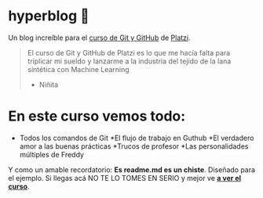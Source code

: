 # hyperblog 💚
Un blog increíble para el [curso de Git y GitHub](http://https://platzi.com/cursos/git-github/ "curso de Git y GitHub") de [Platzi](http://https://platzi.com/ "Platzi").
>El curso de Git y GitHub de Platzi es lo que me hacía falta para triplicar mi sueldo y lanzarme a la industria del tejido de la lana sintética con Machine Learning
> - Niñita

# En este curso vemos todo:
* Todos los comandos de Git
*El flujo de trabajo en Guthub
*El verdadero amor a las buenas prácticas
*Trucos de profesor
*Las personalidades múltiples de Freddy

Y como un amable recordatorio: **Es readme.md es un chiste**. Diseñado para el ejemplo. Si llegas acá NO TE LO TOMES EN SERIO y mejor ve [**a ver el curso**](http://https://platzi.com/cursos/git-github/ "a ver el curso").